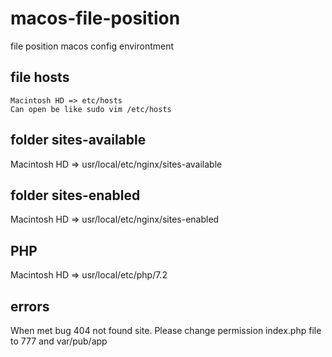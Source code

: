 # macos-file-position
file position macos config environtment

## file hosts

    Macintosh HD => etc/hosts
    Can open be like sudo vim /etc/hosts

## folder sites-available

  Macintosh HD => usr/local/etc/nginx/sites-available
  
## folder sites-enabled

  Macintosh HD => usr/local/etc/nginx/sites-enabled
  
## PHP

  Macintosh HD => usr/local/etc/php/7.2
  
## errors

  When met bug 404 not found site. Please change permission index.php file to 777 and var/pub/app
